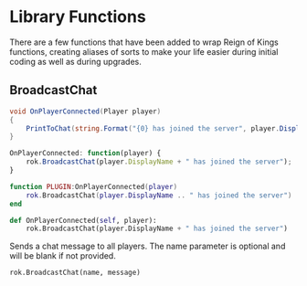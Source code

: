 # Library Functions

There are a few functions that have been added to wrap Reign of Kings functions, creating aliases of sorts to make your life easier during initial coding as well as during upgrades.

## BroadcastChat

``` csharp
void OnPlayerConnected(Player player)
{
    PrintToChat(string.Format("{0} has joined the server", player.DisplayName));
}
```

``` javascript
OnPlayerConnected: function(player) {
    rok.BroadcastChat(player.DisplayName + " has joined the server");
}
```

``` lua
function PLUGIN:OnPlayerConnected(player)
    rok.BroadcastChat(player.DisplayName .. " has joined the server")
end
```

``` python
def OnPlayerConnected(self, player):
    rok.BroadcastChat(player.DisplayName + " has joined the server")
```

Sends a chat message to all players. The name parameter is optional and will be blank if not provided.

`rok.BroadcastChat(name, message)`
